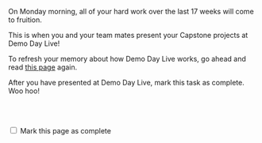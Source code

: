 On Monday morning, all of your hard work over the last 17 weeks will come to fruition.  

This is when you and your team mates present your Capstone projects at Demo Day Live!

To refresh your memory about how Demo Day Live works, go ahead and read [this page](https://learn.fullstackacademy.com/workshop/5827753d444aff0004b5147c/content/58e55d90a7037c0004f44f16/text) again.

After you have presented at Demo Day Live, mark this task as complete.  Woo hoo!

<br><br>


<script>
$(document).ready(function () {
  var actionId = angular.element('#checks').scope().action._id;
  function _getCheck (n) {
    var stored = localStorage.getItem(actionId + '_checkmark_' + n);
    if (!stored) return false;
    return stored == 'complete' ? true : false;
  }
  function _setCheck (n, bool) {
    var toStore;
    if (bool) toStore = 'complete';
    else toStore = 'incomplete';
    localStorage.setItem(actionId + '_checkmark_' + n, toStore);
  }
  $('[type="checkbox"]')
  .each(function (idx, elem) {
    var $elem = $(elem);
    $elem.prop('checked', _getCheck(idx));
    $elem.on('change', function () {
      _setCheck(idx, $elem.prop('checked'));
    });
  });
});
</script>

<p id="checks" class="list-reset career-success-checkbox">
  <div>
    <input type="checkbox">
    <span>Mark this page as complete</span>
  </div>
</p>